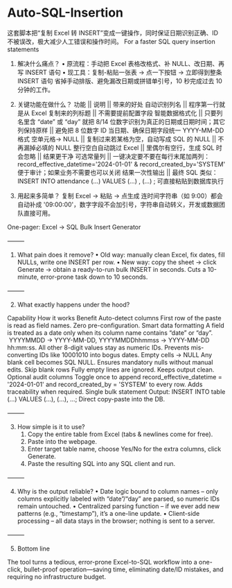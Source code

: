 # Auto-SQL-Insertion
这套脚本把“复制 Excel 转 INSERT”变成一键操作，同时保证日期识别正确、ID 不被误改，极大减少人工错误和操作时间。
For a faster SQL query insertion statements

1. 解决什么痛点？
	•	原流程：手动把 Excel 表格改格式、补 NULL、改日期、再写 INSERT 语句
	•	现工具：复制-粘贴一张表 → 点一下按钮 → 立即得到整条 INSERT 语句
省掉手动排版、避免漏改日期或拼错单引号，10 秒完成过去 10 分钟的工作。

2. 关键功能在做什么？
功能	    ||     说明	    ||     带来的好处
自动识别列名	|| 程序第一行就是从 Excel 复制来的列标题 ||	不需要提前配置字段
智能数据格式化 ||	只要列名里含 “date” 或 “day” 就把 8/14 位数字识别为真正的日期或日期时间；其它列保持原样 ||	避免把 8 位数字 ID 当日期、确保日期字段统一 YYYY-MM-DD 格式
空单元格→ NULL	|| 复制过来若某格为空，自动写成 SQL 的 NULL || 不再漏掉必填的 NULL
整行空白自动跳过	Excel || 里偶尔有空行，生成 SQL 时会忽略 ||	结果更干净
可选常量列 ||	一键决定要不要在每行末尾加两列：record_effective_datetime='2024-01-01' & record_created_by='SYSTEM'	便于审计；如果业务不需要也可以关闭
结果一次性输出 ||	最终 SQL 类似：INSERT INTO attendance (…) VALUES (…) , (…) ;	可直接粘贴到数据库执行

3. 用起来多简单？
复制 Excel → 粘贴 → 点生成
连时间字符串（如 9:00）都会自动补成 '09:00:00'，数字字段不会加引号，字符串自动转义，开发或数据团队直接可用。


One-pager: Excel → SQL Bulk Insert Generator

⸻

1. What pain does it remove?
	•	Old way: manually clean Excel, fix dates, fill NULLs, write one INSERT per row.
	•	New way: copy the sheet → click Generate → obtain a ready-to-run bulk INSERT in seconds.
Cuts a 10-minute, error-prone task down to 10 seconds.

⸻

2. What exactly happens under the hood?

Capability	How it works	Benefit
Auto-detect columns	First row of the paste is read as field names.	Zero pre-configuration.
Smart data formatting	A field is treated as a date only when its column name contains “date” or “day”.  YYYYMMDD → YYYY-MM-DD, YYYYMMDDhhmmss → YYYY-MM-DD hh:mm:ss. All other 8-digit values stay as numeric IDs.	Prevents mis-converting IDs like 10001010 into bogus dates.
Empty cells → NULL	Any blank cell becomes SQL NULL.	Ensures mandatory nulls without manual edits.
Skip blank rows	Fully empty lines are ignored.	Keeps output clean.
Optional audit columns	Toggle once to append record_effective_datetime = '2024-01-01' and record_created_by = 'SYSTEM' to every row.	Adds traceability when required.
Single bulk statement	Output: INSERT INTO table (…) VALUES (…), (…), …;	Direct copy-paste into the DB.


⸻

3. How simple is it to use?
	1.	Copy the entire table from Excel (tabs & newlines come for free).
	2.	Paste into the webpage.
	3.	Enter target table name, choose Yes/No for the extra columns, click Generate.
	4.	Paste the resulting SQL into any SQL client and run.

⸻

4. Why is the output reliable?
	•	Date logic bound to column names – only columns explicitly labeled with “date”/“day” are parsed, so numeric IDs remain untouched.
	•	Centralized parsing function – if we ever add new patterns (e.g., “timestamp”), it’s a one-line update.
	•	Client-side processing – all data stays in the browser; nothing is sent to a server.

⸻

5. Bottom line

The tool turns a tedious, error-prone Excel-to-SQL workflow into a one-click, bullet-proof operation—saving time, eliminating date/ID mistakes, and requiring no infrastructure budget.
